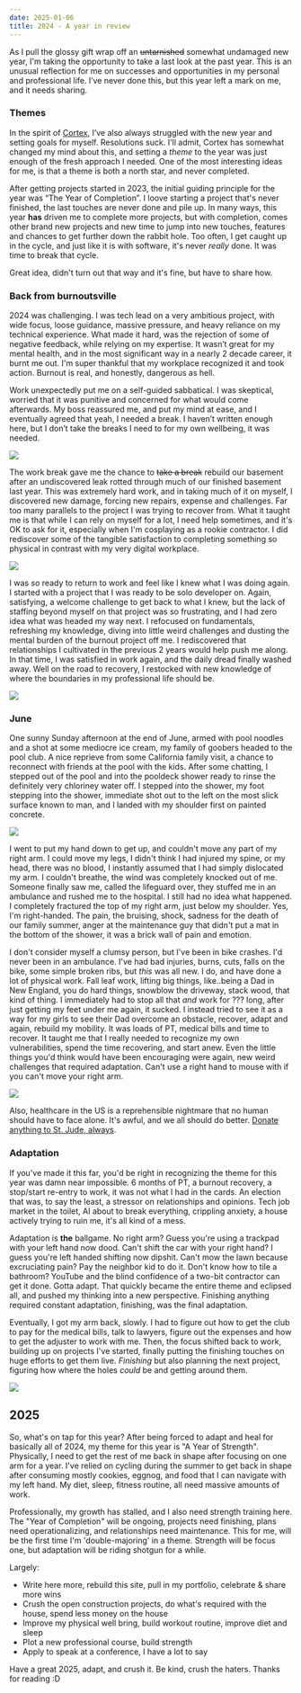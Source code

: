 ```yaml
---
date: 2025-01-06
title: 2024 - A year in review
---
```


As I pull the glossy gift wrap off an ~~untarnished~~ somewhat undamaged new year, I'm taking the opportunity to take a last look at the past year. This is an unusual reflection for me on successes and opportunities in my personal and professional life. I’ve never done this, but this year left a mark on me, and it needs sharing.

### Themes

In the spirit of [Cortex](https://www.relay.fm/cortex), I’ve also always struggled with the new year and setting goals for myself. Resolutions suck. I'll admit, Cortex has somewhat changed my mind about this, and setting a *theme* to the year was just enough of the fresh approach I needed. One of the most interesting ideas for me, is that a theme is both a north star, and never completed.

After getting projects started in 2023, the initial guiding principle for the year was “The Year of Completion”. I loove starting a project that's never finished, the last touches are never done and pile up. In many ways, this year **has** driven me to complete more projects, but with completion, comes other brand new projects and new time to jump into new touches, features and chances to get further down the rabbit hole. Too often, I get caught up in the cycle, and just like it is with software, it's never *really* done. It was time to break that cycle.

Great idea, didn't turn out that way and it's fine, but have to share how.

### Back from burnoutsville

2024 was challenging. I was tech lead on a very ambitious project, with wide focus, loose guidance, massive pressure, and heavy reliance on my technical experience. What made it hard, was the rejection of some of negative feedback, while relying on my expertise. It wasn’t great for my mental health, and in the most significant way in a nearly 2 decade career, it burnt me out. I'm super thankful that my workplace recognized it and took action. Burnout is real, and honestly, dangerous as hell.

Work unexpectedly put me on a self-guided sabbatical. I was skeptical, worried that it was punitive and concerned for what would come afterwards. My boss reassured me, and put my mind at ease, and I eventually agreed that yeah, I needed a break. I haven’t written enough here, but I don’t take the breaks I need to for my own wellbeing, it was needed.

![](../../img/2025/disaster.jpg)

The work break gave me the chance to ~~take a break~~ rebuild our basement after an undiscovered leak rotted through much of our finished basement last year. This was extremely hard work, and in taking much of it on myself, I discovered new damage, forcing new repairs, expense and challenges. Far too many parallels to the project I was trying to recover from. What it taught me is that while I can rely on myself for a lot, I need help sometimes, and it's OK to ask for it, especially when I'm cosplaying as a rookie contractor. I did rediscover some of the tangible satisfaction to completing something so physical in contrast with my very digital workplace.

![](../../img/2025/respirator.jpg)

I was *so* ready to return to work and feel like I knew what I was doing again. I started with a project that I was ready to be solo developer on. Again, satisfying, a welcome challenge to get back to what I knew, but the lack of staffing beyond myself on that project was so frustrating, and I had zero idea what was headed my way next. I refocused on fundamentals, refreshing my knowledge, diving into little weird challenges and dusting the mental burden of the burnout project off me. I rediscovered that relationships I cultivated in the previous 2 years would help push me along. In that time, I was satisfied in work again, and the daily dread finally washed away. Well on the road to recovery, I restocked with new knowledge of where the boundaries in my professional life should be.

![](../../img/2025/floor.jpg)

### June

One sunny Sunday afternoon at the end of June, armed with pool noodles and a shot at some mediocre ice cream, my family of goobers headed to the pool club. A nice reprieve from some California family visit, a chance to reconnect with friends at the pool with the kids. After some chatting, I stepped out of the pool and into the pooldeck shower ready to rinse the definitely very chloriney water off. I stepped into the shower, my foot stepping into the shower, immediate shot out to the left on the most slick surface known to man, and I landed with my shoulder first on painted concrete.

![](../../img/2025/scene.jpg)

I went to put my hand down to get up, and couldn't move any part of my right arm. I could move my legs, I didn't think I had injured my spine, or my head, there was no blood, I instantly assumed that I had simply dislocated my arm. I couldn't breathe, the wind was completely knocked out of me. Someone finally saw me, called the lifeguard over, they stuffed me in an ambulance and rushed me to the hospital. I still had no idea what happened. I completely fractured the top of my right arm, just below my shoulder. Yes, I'm right-handed. The pain, the bruising, shock, sadness for the death of our family summer, anger at the maintenance guy that didn't put a mat in the bottom of the shower, it was a brick wall of pain and emotion.

I don't consider myself a clumsy person, but I've been in bike crashes. I'd never been in an ambulance. I've had bad injuries, burns, cuts, falls on the bike, some simple broken ribs, but *this* was all new. I do, and have done a lot of physical work. Fall leaf work, lifting big things, like..being a Dad in New England, you do hard things, snowblow the driveway, stack wood, that kind of thing. I immediately had to stop all that *and* work for ??? long, after just getting my feet under me again, it sucked. I instead tried to see it as a way for my girls to see their Dad overcome an obstacle, recover, adapt and again, rebuild my mobility. It was loads of PT, medical bills and time to recover. It taught me that I really needed to recognize my own vulnerabilities, spend the time recovering, and start anew. Even the little things you'd think would have been encouraging were again, new weird challenges that required adaptation. Can't use a right hand to mouse with if you can't move your right arm.

![](../../img/2025/broken.jpg)

Also, healthcare in the US is a reprehensible nightmare that no human should have to face alone. It's awful, and we all should do better. [Donate anything to St. Jude, always](https://www.stjude.org/give.html).

### Adaptation

If you've made it this far, you'd be right in recognizing the theme for this year was damn near impossible. 6 months of PT, a burnout recovery, a stop/start re-entry to work, it was not what I had in the cards. An election that was, to say the least, a stressor on relationships and opinions. Tech job market in the toilet, AI about to break everything, crippling anxiety, a house actively trying to ruin me, it's all kind of a mess.

Adaptation is **the** ballgame. No right arm? Guess you're using a trackpad with your left hand now dood. Can't shift the car with your right hand? I guess you're left handed shifting now dipshit. Can't mow the lawn because excruciating pain? Pay the neighbor kid to do it. Don't know how to tile a bathroom? YouTube and the blind confidence of a two-bit contractor can get it done. Gotta adapt. That quickly became the entire theme and eclipsed all, and pushed my thinking into a new perspective. Finishing anything required constant adaptation, finishing, was the final adaptation.

Eventually, I got my arm back, slowly. I had to figure out how to get the club to pay for the medical bills, talk to lawyers, figure out the expenses and how to get the adjuster to work with me. Then, the focus shifted back to work, building up on projects I've started, finally putting the finishing touches on huge efforts to get them live. *Finishing* but also planning the next project, figuring how where the holes *could* be and getting around them.

![](../../img/2025/adaptation.jpg)

## 2025

So, what's on tap for this year? After being forced to adapt and heal for basically all of 2024, my theme for this year is "A Year of Strength". Physically, I need to get the rest of me back in shape after focusing on one arm for a year. I've relied on cycling during the summer to get back in shape after consuming mostly cookies, eggnog, and food that I can navigate with my left hand. My diet, sleep, fitness routine, all need massive amounts of work.

Professionally, my growth has stalled, and I also need strength training here. The "Year of Completion" will be ongoing, projects need finishing, plans need operationalizing, and relationships need maintenance. This for me, will be the first time I'm 'double-majoring' in a theme. Strength will be focus one, but adaptation will be riding shotgun for a while.

Largely:

- Write here more, rebuild this site, pull in my portfolio, celebrate & share more wins
- Crush the open construction projects, do what's required with the house, spend less money on the house
- Improve my physical well bring, build workout routine, improve diet and sleep
- Plot a new professional course, build strength
- Apply to speak at a conference, I have a lot to say

Have a great 2025, adapt, and crush it. Be kind, crush the haters. Thanks for reading :D
